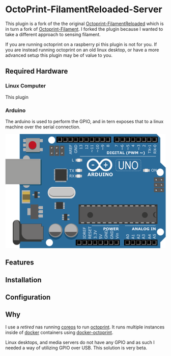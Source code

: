 # OctoPrint-FilamentReloaded-Server
This plugin is a fork of the the original [Octoprint-FilamentReloaded](https://github.com/kontakt/Octoprint-Filament-Reloaded)
 which is in turn a fork of [Octoprint-Filament](https://github.com/MoonshineSG/Octoprint-Filament). I forked the plugin because I wanted to take a different approach to sensing filament.

If you are running octoprint on a raspberry pi this plugin is not for you. If you are instead running octoprint on an old linux desktop, or have a more advanced setup this plugin may be of value to you.  

## Required Hardware

### Linux Computer

This plugin

### Arduino

The arduino is used to perform the GPIO, and in tern exposes that to a linux machine over the serial connection.

![Arduino](./docs/arduino.png)



## Features

## Installation

## Configuration


## Why

I use a *retired* nas running [coreos](https://coreos.com) to run [octoprint](https://octoprint.org/). It runs multiple instances inside of [docker](https://www.docker.com/) containers using [docker-octoprint](https://github.com/QuantumObject/docker-octoprint). 

Linux desktops, and media servers do not have any GPIO and as such I needed a way of utilizing GPIO over USB. This solution is very beta.
